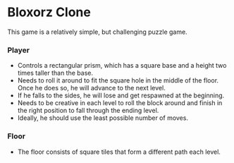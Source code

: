 # Bloxorz Clone
This game is a relatively simple, but challenging puzzle game. 
### Player
 - Controls a rectangular prism, which has a square base and a height two times taller than the base. 
 - Needs to roll it around to fit the square hole in the middle of the floor. Once he does so, he will advance to the next level. 
 - If he falls to the sides, he will lose and get respawned at the beginning. 
 - Needs to be creative in each level to roll the block around and finish in the right position to fall through the ending level. 
 - Ideally, he should use the least possible number of moves.

### Floor
 - The floor consists of square tiles that form a different path each level. 
